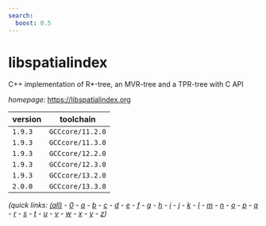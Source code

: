 ```yaml
---
search:
  boost: 0.5
---
```

# libspatialindex

C++ implementation of R*-tree, an MVR-tree and a TPR-tree with C API

*homepage*: <https://libspatialindex.org>

version | toolchain
--------|----------
``1.9.3`` | ``GCCcore/11.2.0``
``1.9.3`` | ``GCCcore/11.3.0``
``1.9.3`` | ``GCCcore/12.2.0``
``1.9.3`` | ``GCCcore/12.3.0``
``1.9.3`` | ``GCCcore/13.2.0``
``2.0.0`` | ``GCCcore/13.3.0``


*(quick links: [(all)](../index.md) - [0](../0/index.md) - [a](../a/index.md) - [b](../b/index.md) - [c](../c/index.md) - [d](../d/index.md) - [e](../e/index.md) - [f](../f/index.md) - [g](../g/index.md) - [h](../h/index.md) - [i](../i/index.md) - [j](../j/index.md) - [k](../k/index.md) - [l](../l/index.md) - [m](../m/index.md) - [n](../n/index.md) - [o](../o/index.md) - [p](../p/index.md) - [q](../q/index.md) - [r](../r/index.md) - [s](../s/index.md) - [t](../t/index.md) - [u](../u/index.md) - [v](../v/index.md) - [w](../w/index.md) - [x](../x/index.md) - [y](../y/index.md) - [z](../z/index.md))*


